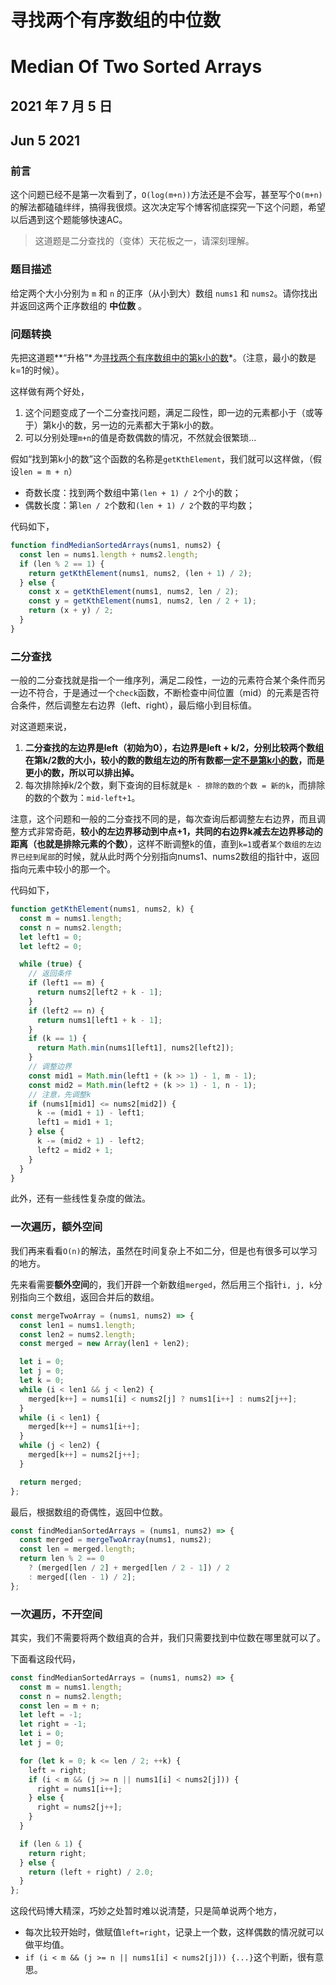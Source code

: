 # 寻找两个有序数组的中位数

# Median Of Two Sorted Arrays

## 2021 年 7 月 5 日

## Jun 5 2021

### 前言

这个问题已经不是第一次看到了，`O(log(m+n))`方法还是不会写，甚至写个`O(m+n)`的解法都磕磕绊绊，搞得我很烦。这次决定写个博客彻底探究一下这个问题，希望以后遇到这个题能够快速AC。

> 这道题是二分查找的（变体）天花板之一，请深刻理解。

### 题目描述

给定两个大小分别为 `m` 和 `n` 的正序（从小到大）数组 `nums1` 和 `nums2`。请你找出并返回这两个正序数组的 **中位数** 。

### 问题转换

先把这道题**“升格”**为*<u>寻找两个有序数组中的第k小的数</u>*。（注意，最小的数是k=1的时候）。

这样做有两个好处，

1. 这个问题变成了一个二分查找问题，满足二段性，即一边的元素都小于（或等于）第k小的数，另一边的元素都大于第k小的数。
2. 可以分别处理`m+n`的值是奇数偶数的情况，不然就会很繁琐...

假如“找到第k小的数”这个函数的名称是`getKthElement`，我们就可以这样做，（假设`len = m + n`）

- 奇数长度：找到两个数组中第`(len + 1) / 2`个小的数；
- 偶数长度：第`len / 2`个数和`(len + 1) / 2`个数的平均数；

代码如下，

```js
function findMedianSortedArrays(nums1, nums2) {
  const len = nums1.length + nums2.length;
  if (len % 2 == 1) {
    return getKthElement(nums1, nums2, (len + 1) / 2);
  } else {
    const x = getKthElement(nums1, nums2, len / 2);
    const y = getKthElement(nums1, nums2, len / 2 + 1);
    return (x + y) / 2;
  }
}
```

### 二分查找

一般的二分查找就是指一个一维序列，满足二段性，一边的元素符合某个条件而另一边不符合，于是通过一个`check`函数，不断检查中间位置（mid）的元素是否符合条件，然后调整左右边界（left、right），最后缩小到目标值。

对这道题来说，

1. **二分查找的左边界是left（初始为0），右边界是left + k/2，分别比较两个数组在第k/2数的大小，较小的数的数组左边的所有数都<u>一定不是第k小的数</u>，而是更小的数，所以可以排出掉。**
2. 每次排除掉k/2个数，剩下查询的目标就是`k - 排除的数的个数 = 新的k`，而排除的数的个数为：`mid-left+1`。

注意，这个问题和一般的二分查找不同的是，每次查询后都调整左右边界，而且调整方式非常奇葩，**较小的左边界移动到中点+1，共同的右边界k减去左边界移动的距离（也就是排除元素的个数）**，这样不断调整k的值，直到`k=1`或者`某个数组的左边界已经到尾部`的时候，就从此时两个分别指向nums1、nums2数组的指针中，返回指向元素中较小的那一个。

代码如下，

```javascript
function getKthElement(nums1, nums2, k) {
  const m = nums1.length;
  const n = nums2.length;
  let left1 = 0;
  let left2 = 0;

  while (true) {
    // 返回条件
    if (left1 == m) {
      return nums2[left2 + k - 1];
    }
    if (left2 == n) {
      return nums1[left1 + k - 1];
    }
    if (k == 1) {
      return Math.min(nums1[left1], nums2[left2]);
    }
    // 调整边界
    const mid1 = Math.min(left1 + (k >> 1) - 1, m - 1);
    const mid2 = Math.min(left2 + (k >> 1) - 1, n - 1);
    // 注意，先调整k
    if (nums1[mid1] <= nums2[mid2]) {
      k -= (mid1 + 1) - left1;
      left1 = mid1 + 1;
    } else {
      k -= (mid2 + 1) - left2;
      left2 = mid2 + 1;
    }
  }
}
```

此外，还有一些线性复杂度的做法。

### 一次遍历，额外空间

我们再来看看`O(n)`的解法，虽然在时间复杂上不如二分，但是也有很多可以学习的地方。

先来看需要**额外空间**的，我们开辟一个新数组`merged`，然后用三个指针`i, j, k`分别指向三个数组，返回合并后的数组。

```javascript
const mergeTwoArray = (nums1, nums2) => {
  const len1 = nums1.length;
  const len2 = nums2.length;
  const merged = new Array(len1 + len2);

  let i = 0;
  let j = 0;
  let k = 0;
  while (i < len1 && j < len2) {
    merged[k++] = nums1[i] < nums2[j] ? nums1[i++] : nums2[j++];
  }
  while (i < len1) {
    merged[k++] = nums1[i++];
  }
  while (j < len2) {
    merged[k++] = nums2[j++];
  }

  return merged;
};
```

最后，根据数组的奇偶性，返回中位数。

```js
const findMedianSortedArrays = (nums1, nums2) => {
  const merged = mergeTwoArray(nums1, nums2);
  const len = merged.length;
  return len % 2 == 0
    ? (merged[len / 2] + merged[len / 2 - 1]) / 2
    : merged[(len - 1) / 2];
};
```

### 一次遍历，不开空间

其实，我们不需要将两个数组真的合并，我们只需要找到中位数在哪里就可以了。

下面看这段代码，

```js
const findMedianSortedArrays = (nums1, nums2) => {
  const m = nums1.length;
  const n = nums2.length;
  const len = m + n;
  let left = -1;
  let right = -1;
  let i = 0;
  let j = 0;

  for (let k = 0; k <= len / 2; ++k) {
    left = right;
    if (i < m && (j >= n || nums1[i] < nums2[j])) {
      right = nums1[i++];
    } else {
      right = nums2[j++];
    }
  }

  if (len & 1) {
    return right;
  } else {
    return (left + right) / 2.0;
  }
};
```

这段代码博大精深，巧妙之处暂时难以说清楚，只是简单说两个地方，

- 每次比较开始时，做赋值`left=right`，记录上一个数，这样偶数的情况就可以做平均值。
- `if (i < m && (j >= n || nums1[i] < nums2[j])) {...}`这个判断，很有意思。

